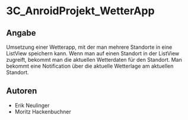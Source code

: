 # 3C_AnroidProjekt_WetterApp

## Angabe
Umsetzung einer Wetterapp, mit der man mehrere Standorte in eine ListView speichern kann. Wenn man auf einen Standort in der ListView zugreift, bekommt man die aktuellen Wetterdaten für den Standort. Man bekommt eine Notification über die aktuelle Wetterlage am aktuellen Standort.
## Autoren
* Erik Neulinger
* Moritz Hackenbuchner
